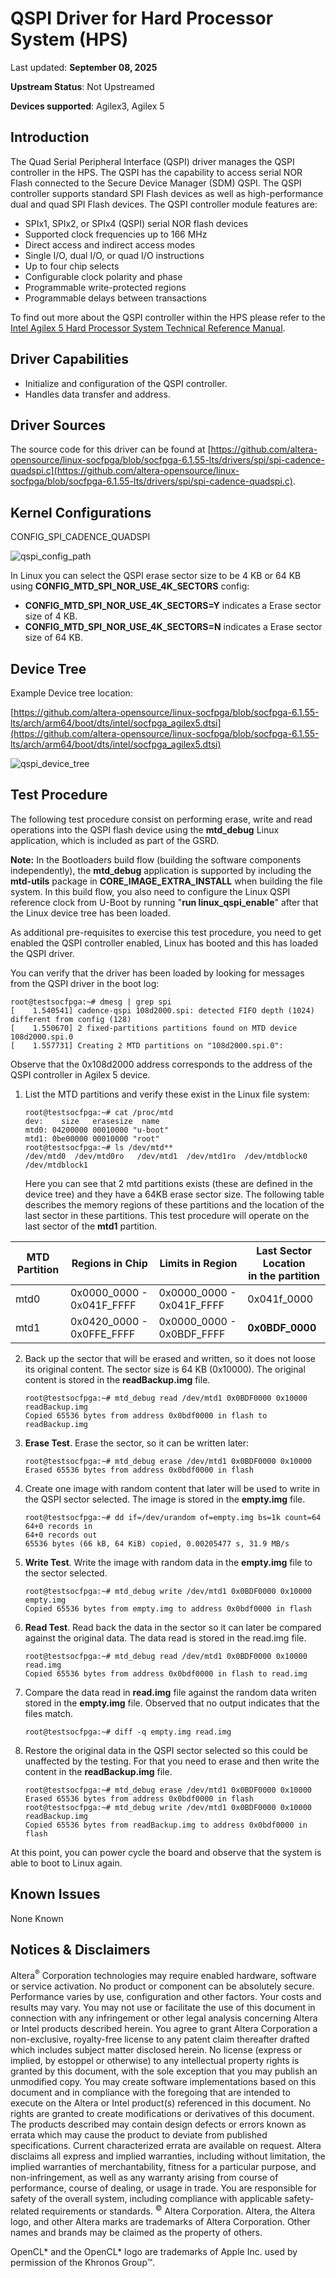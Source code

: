 # **QSPI Driver for Hard Processor System (HPS)**

Last updated: **September 08, 2025** 

**Upstream Status**: Not Upstreamed

**Devices supported**: Agilex3, Agilex 5

## **Introduction**

The Quad Serial Peripheral Interface (QSPI) driver manages the QSPI controller in the HPS.  The QSPI has the capability to access serial NOR Flash connected to the Secure Device Manager (SDM) QSPI. The QSPI controller supports standard SPI Flash devices as well as high-performance dual and quad SPI Flash devices. The QSPI controller module features are:

* SPIx1, SPIx2, or SPIx4 (QSPI) serial NOR flash devices
* Supported clock frequencies up to 166 MHz
* Direct access and indirect access modes
* Single I/O, dual I/O, or quad I/O instructions
* Up to four chip selects
* Configurable clock polarity and phase
* Programmable write-protected regions
* Programmable delays between transactions

To find out more about the QSPI controller within the HPS please refer to the [Intel Agilex 5 Hard Processor System Technical Reference Manual](https://www.intel.com/content/www/us/en/docs/programmable/814346). 

## **Driver Capabilities**

* Initialize and configuration of the QSPI controller.
* Handles data transfer and address.

## **Driver Sources**

The source code for this driver can be found at [https://github.com/altera-opensource/linux-socfpga/blob/socfpga-6.1.55-lts/drivers/spi/spi-cadence-quadspi.c](https://github.com/altera-opensource/linux-socfpga/blob/socfpga-6.1.55-lts/drivers/spi/spi-cadence-quadspi.c).

## **Kernel Configurations**

CONFIG_SPI_CADENCE_QUADSPI

![qspi_config_path](images/qspi_config_path.png)

In Linux you can select the QSPI erase sector size to be 4 KB or 64 KB using **CONFIG_MTD_SPI_NOR_USE_4K_SECTORS** config:

* **CONFIG_MTD_SPI_NOR_USE_4K_SECTORS=Y**  indicates a Erase sector size of 4 KB.
* **CONFIG_MTD_SPI_NOR_USE_4K_SECTORS=N**  indicates a Erase sector size of 64 KB.


## Device Tree

Example Device tree location:

[https://github.com/altera-opensource/linux-socfpga/blob/socfpga-6.1.55-lts/arch/arm64/boot/dts/intel/socfpga_agilex5.dtsi](https://github.com/altera-opensource/linux-socfpga/blob/socfpga-6.1.55-lts/arch/arm64/boot/dts/intel/socfpga_agilex5.dtsi)

![qspi_device_tree](images/qspi_device_tree.png)


## **Test Procedure**

The following test procedure consist on performing erase, write and read operations into the QSPI flash device using the **mtd_debug** Linux application, which is included as part of the GSRD.

**Note:** In the Bootloaders build flow (building the software components independently),  the **mtd_debug** application is supported by including the **mtd-utils** package in **CORE_IMAGE_EXTRA_INSTALL** when building the file system. In this build flow, you also need to configure the Linux QSPI reference clock from U-Boot by running "**run  linux_qspi_enable**" after that the Linux device tree has been loaded.

As additional pre-requisites  to exercise this test procedure, you need to get enabled the QSPI controller enabled, Linux has booted  and this has loaded the QSPI driver. 

You can verify that the driver has been loaded by looking for messages from the QSPI driver in the boot log:

```
root@testsocfpga:~# dmesg | grep spi
[    1.540541] cadence-qspi 108d2000.spi: detected FIFO depth (1024) different from config (128)
[    1.550670] 2 fixed-partitions partitions found on MTD device 108d2000.spi.0
[    1.557731] Creating 2 MTD partitions on "108d2000.spi.0":
```

Observe that the 0x108d2000 address corresponds to the address of the QSPI controller in Agilex 5 device.

1. List the MTD partitions and verify these exist in the Linux file system:
   ```
   root@testsocfpga:~# cat /proc/mtd
   dev:    size   erasesize  name
   mtd0: 04200000 00010000 "u-boot"
   mtd1: 0be00000 00010000 "root"
   root@testsocfpga:~# ls /dev/mtd**
   /dev/mtd0  /dev/mtd0ro	/dev/mtd1  /dev/mtd1ro	/dev/mtdblock0	 /dev/mtdblock1
   ```
   Here you can see that 2 mtd partitions exists (these are defined in the device tree) and they have a 64KB erase sector size. The following table describes the memory regions of these partitions and the location of the last sector in these partitions. This test procedure will operate on the last sector of the **mtd1** partition.

| MTD Partition | Regions in Chip | Limits in Region | Last Sector Location <br>in the partition |
| ---| --- | --- | --- |
| mtd0 | 0x0000_0000 - 0x041F_FFFF | 0x0000_0000 - 0x041F_FFFF | 0x041f_0000 |
| mtd1 | 0x0420_0000 - 0x0FFE_FFFF | 0x0000_0000 - 0x0BDF_FFFF | **0x0BDF_0000** |

2. Back up the sector that will be erased and written, so it does not loose its original content. The sector size is 64 KB (0x10000). The original content is stored in the **readBackup.img** file.

   ```
   root@testsocfpga:~# mtd_debug read /dev/mtd1 0x0BDF0000 0x10000 readBackup.img
   Copied 65536 bytes from address 0x0bdf0000 in flash to readBackup.img
   ```
   
3. **Erase Test**. Erase the sector, so it can be written later:

   ```
   root@testsocfpga:~# mtd_debug erase /dev/mtd1 0x0BDF0000 0x10000
   Erased 65536 bytes from address 0x0bdf0000 in flash
   ```
   
4. Create one image with random content that later will be used to write in the QSPI sector selected. The image is stored in the **empty.img** file.

   ```
   root@testsocfpga:~# dd if=/dev/urandom of=empty.img bs=1k count=64
   64+0 records in
   64+0 records out
   65536 bytes (66 kB, 64 KiB) copied, 0.00205477 s, 31.9 MB/s
   ```
   
5. **Write Test**. Write the image with random data in the **empty.img** file to the sector selected.

   ```
   root@testsocfpga:~# mtd_debug write /dev/mtd1 0x0BDF0000 0x10000 empty.img
   Copied 65536 bytes from empty.img to address 0x0bdf0000 in flash
   ```
6. **Read Test**. Read back the data in the sector so it can later be compared against the original data. The data read is stored in the read.img file.

   ```
   root@testsocfpga:~# mtd_debug read /dev/mtd1 0x0BDF0000 0x10000 read.img
   Copied 65536 bytes from address 0x0bdf0000 in flash to read.img
   ```

7. Compare the data read in **read.img** file against the random data writen stored in the **empty.img** file. Observed that no output indicates that the files match.

   ```
   root@testsocfpga:~# diff -q empty.img read.img
   ```
8. Restore the original data in the QSPI sector selected so this could be unaffected by the testing. For that you need to erase and then write the content in the **readBackup.img** file.

   ```
   root@testsocfpga:~# mtd_debug erase /dev/mtd1 0x0BDF0000 0x10000
   Erased 65536 bytes from address 0x0bdf0000 in flash
   root@testsocfpga:~# mtd_debug write /dev/mtd1 0x0BDF0000 0x10000 readBackup.img
   Copied 65536 bytes from readBackup.img to address 0x0bdf0000 in flash 
   ```
   

At this point, you can power cycle the board and observe that the system is able to boot to Linux again.

## **Known Issues**

None Known

## Notices & Disclaimers

Altera<sup>&reg;</sup> Corporation technologies may require enabled hardware, software or service activation.
No product or component can be absolutely secure. 
Performance varies by use, configuration and other factors.
Your costs and results may vary. 
You may not use or facilitate the use of this document in connection with any infringement or other legal analysis concerning Altera or Intel products described herein. You agree to grant Altera Corporation a non-exclusive, royalty-free license to any patent claim thereafter drafted which includes subject matter disclosed herein.
No license (express or implied, by estoppel or otherwise) to any intellectual property rights is granted by this document, with the sole exception that you may publish an unmodified copy. You may create software implementations based on this document and in compliance with the foregoing that are intended to execute on the Altera or Intel product(s) referenced in this document. No rights are granted to create modifications or derivatives of this document.
The products described may contain design defects or errors known as errata which may cause the product to deviate from published specifications.  Current characterized errata are available on request.
Altera disclaims all express and implied warranties, including without limitation, the implied warranties of merchantability, fitness for a particular purpose, and non-infringement, as well as any warranty arising from course of performance, course of dealing, or usage in trade.
You are responsible for safety of the overall system, including compliance with applicable safety-related requirements or standards. 
<sup>&copy;</sup> Altera Corporation.  Altera, the Altera logo, and other Altera marks are trademarks of Altera Corporation.  Other names and brands may be claimed as the property of others. 

OpenCL* and the OpenCL* logo are trademarks of Apple Inc. used by permission of the Khronos Group™. 
